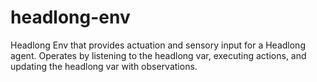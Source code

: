 # headlong-env
Headlong Env that provides actuation and sensory input for a Headlong agent. Operates by listening to the headlong var, executing actions, and updating the headlong var with observations.
